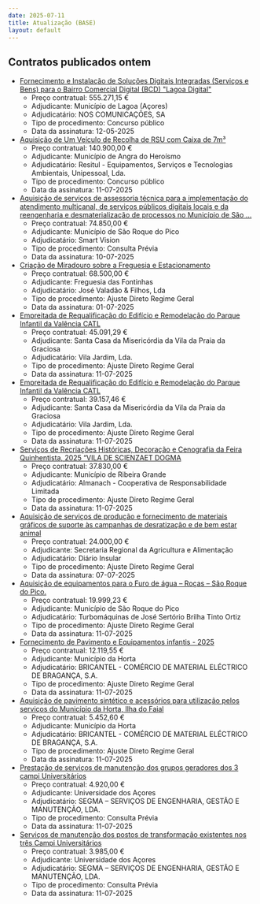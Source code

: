 ```yaml
---
date: 2025-07-11
title: Atualização (BASE)
layout: default
---
```

## Contratos publicados ontem

* [Fornecimento e Instalação de Soluções Digitais Integradas (Serviços e Bens) para o Bairro Comercial Digital (BCD) "Lagoa Digital"](https://www.base.gov.pt/Base4/pt/detalhe/?type=contratos&id=11578830)
  * Preço contratual: 555.271,15 €
  * Adjudicante: Município de Lagoa (Açores)
  * Adjudicatário: NOS COMUNICAÇÕES, SA
  * Tipo de procedimento: Concurso público
  * Data da assinatura: 12-05-2025
* [Aquisição de Um Veículo de Recolha de RSU com Caixa de 7m³](https://www.base.gov.pt/Base4/pt/detalhe/?type=contratos&id=11579558)
  * Preço contratual: 140.900,00 €
  * Adjudicante: Município de Angra do Heroísmo
  * Adjudicatário: Resitul - Equipamentos, Serviços e Tecnologias Ambientais, Unipessoal, Lda.
  * Tipo de procedimento: Concurso público
  * Data da assinatura: 11-07-2025
* [Aquisição de serviços de assessoria técnica para a implementação do atendimento multicanal, de serviços públicos digitais locais e da reengenharia e desmaterialização de processos no Município de São ...](https://www.base.gov.pt/Base4/pt/detalhe/?type=contratos&id=11578712)
  * Preço contratual: 74.850,00 €
  * Adjudicante: Município de São Roque do Pico
  * Adjudicatário: Smart Vision
  * Tipo de procedimento: Consulta Prévia
  * Data da assinatura: 10-07-2025
* [Criação de Miradouro sobre a Freguesia e Estacionamento](https://www.base.gov.pt/Base4/pt/detalhe/?type=contratos&id=11579489)
  * Preço contratual: 68.500,00 €
  * Adjudicante: Freguesia das Fontinhas
  * Adjudicatário: José Valadão & Filhos, Lda
  * Tipo de procedimento: Ajuste Direto Regime Geral
  * Data da assinatura: 01-07-2025
* [Empreitada de Requalificação do Edifício e Remodelação do Parque Infantil da Valência CATL](https://www.base.gov.pt/Base4/pt/detalhe/?type=contratos&id=11580416)
  * Preço contratual: 45.091,29 €
  * Adjudicante: Santa Casa da Misericórdia da Vila da Praia da Graciosa
  * Adjudicatário: Vila Jardim, Lda.
  * Tipo de procedimento: Ajuste Direto Regime Geral
  * Data da assinatura: 11-07-2025
* [Empreitada de Requalificação do Edifício e Remodelação do Parque Infantil da Valência CATL](https://www.base.gov.pt/Base4/pt/detalhe/?type=contratos&id=11580383)
  * Preço contratual: 39.157,46 €
  * Adjudicante: Santa Casa da Misericórdia da Vila da Praia da Graciosa
  * Adjudicatário: Vila Jardim, Lda.
  * Tipo de procedimento: Ajuste Direto Regime Geral
  * Data da assinatura: 11-07-2025
* [Serviços de Recriações Históricas, Decoração e Cenografia da Feira Quinhentista, 2025 “VILA DE SCIENZAET DOGMA](https://www.base.gov.pt/Base4/pt/detalhe/?type=contratos&id=11580620)
  * Preço contratual: 37.830,00 €
  * Adjudicante: Município de Ribeira Grande
  * Adjudicatário: Almanach - Cooperativa de Responsabilidade Limitada
  * Tipo de procedimento: Ajuste Direto Regime Geral
  * Data da assinatura: 11-07-2025
* [Aquisição de serviços de produção e fornecimento de materiais gráficos de suporte às campanhas de desratização e de bem estar animal](https://www.base.gov.pt/Base4/pt/detalhe/?type=contratos&id=11579475)
  * Preço contratual: 24.000,00 €
  * Adjudicante: Secretaria Regional da Agricultura e Alimentação
  * Adjudicatário: Diário Insular
  * Tipo de procedimento: Ajuste Direto Regime Geral
  * Data da assinatura: 07-07-2025
* [Aquisição de equipamentos para o Furo de água – Roças – São Roque do Pico.](https://www.base.gov.pt/Base4/pt/detalhe/?type=contratos&id=11579461)
  * Preço contratual: 19.999,23 €
  * Adjudicante: Município de São Roque do Pico
  * Adjudicatário: Turbomáquinas de José Sertório Brilha Tinto Ortiz
  * Tipo de procedimento: Ajuste Direto Regime Geral
  * Data da assinatura: 11-07-2025
* [Fornecimento de Pavimento e Equipamentos infantis - 2025](https://www.base.gov.pt/Base4/pt/detalhe/?type=contratos&id=11580158)
  * Preço contratual: 12.119,55 €
  * Adjudicante: Município da Horta
  * Adjudicatário: BRICANTEL - COMÉRCIO DE MATERIAL ELÉCTRICO DE BRAGANÇA, S.A.
  * Tipo de procedimento: Ajuste Direto Regime Geral
  * Data da assinatura: 11-07-2025
* [Aquisição de pavimento sintético e acessórios para utilização pelos serviços do Município da Horta, Ilha do Faial](https://www.base.gov.pt/Base4/pt/detalhe/?type=contratos&id=11580560)
  * Preço contratual: 5.452,60 €
  * Adjudicante: Município da Horta
  * Adjudicatário: BRICANTEL - COMÉRCIO DE MATERIAL ELÉCTRICO DE BRAGANÇA, S.A.
  * Tipo de procedimento: Ajuste Direto Regime Geral
  * Data da assinatura: 11-07-2025
* [Prestação de serviços de manutenção dos grupos geradores dos 3 campi Universitários](https://www.base.gov.pt/Base4/pt/detalhe/?type=contratos&id=11579987)
  * Preço contratual: 4.920,00 €
  * Adjudicante: Universidade dos Açores
  * Adjudicatário: SEGMA – SERVIÇOS DE ENGENHARIA, GESTÃO E MANUTENÇÃO, LDA.
  * Tipo de procedimento: Consulta Prévia
  * Data da assinatura: 11-07-2025
* [Serviços de manutenção dos postos de transformação existentes nos três Campi Universitários](https://www.base.gov.pt/Base4/pt/detalhe/?type=contratos&id=11579456)
  * Preço contratual: 3.985,00 €
  * Adjudicante: Universidade dos Açores
  * Adjudicatário: SEGMA – SERVIÇOS DE ENGENHARIA, GESTÃO E MANUTENÇÃO, LDA.
  * Tipo de procedimento: Consulta Prévia
  * Data da assinatura: 11-07-2025

